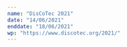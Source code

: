 ```yaml
---
name: "DisCoTec 2021"
date: "14/06/2021"
enddate: "18/06/2021"
wp: "https://www.discotec.org/2021/"
---
```

